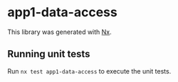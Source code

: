 # app1-data-access

This library was generated with [Nx](https://nx.dev).

## Running unit tests

Run `nx test app1-data-access` to execute the unit tests.
